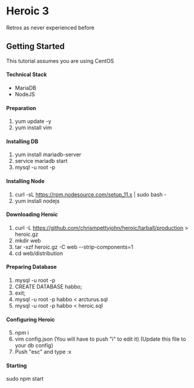 # Heroic 3
Retros as never experienced before

## Getting Started
This tutorial assumes you are using CentOS

#### Technical Stack
* MariaDB
* NodeJS

#### Preparation 
1. yum update -y
2. yum install vim

#### Installing DB
1. yum install mariadb-server
2. service mariadb start
3. mysql -u root -p


#### Installing Node
1. curl -sL https://rpm.nodesource.com/setup_11.x | sudo bash -
2. yum install nodejs

#### Downloading Heroic
1. curl -L https://github.com/chrismpettyjohn/heroic/tarball/production > heroic.gz
2. mkdir web
3. tar -xzf heroic.gz -C web --strip-components=1
4. cd web/distribution

#### Preparing Database 
1. mysql -u root -p
2. CREATE DATABASE habbo;
3. exit;
4. mysql -u root -p habbo < arcturus.sql
5. mysql -u root -p habbo < heroic.sql

#### Configuring Heroic
5. npm i
6. vim config.json (You will have to push "i" to edit it) (Update this file to your db config)
7. Push "esc" and type :x

#### Starting
sudo npm start
